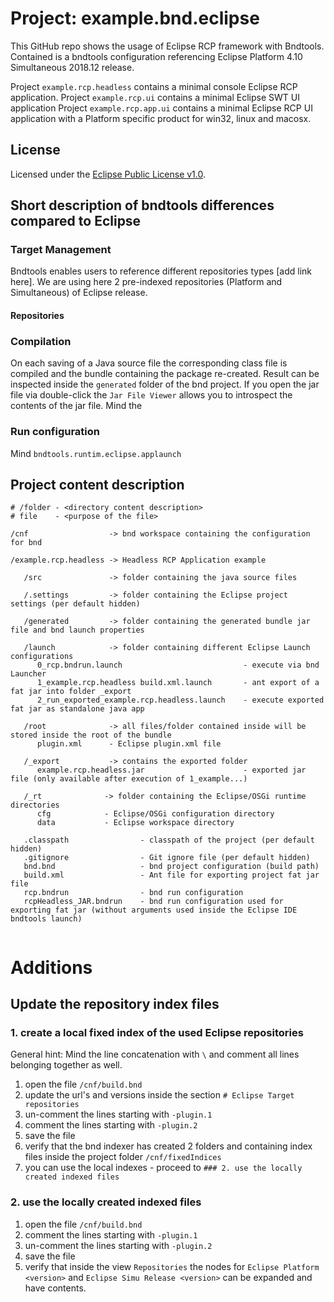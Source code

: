 # Project: example.bnd.eclipse
This GitHub repo shows the usage of Eclipse RCP framework with Bndtools.
Contained is a bndtools configuration referencing Eclipse Platform 4.10 Simultaneous 2018.12 release.

Project `example.rcp.headless` contains a minimal console Eclipse RCP application.
Project `example.rcp.ui` contains a minimal Eclipse SWT UI application
Project `example.rcp.app.ui` contains a minimal Eclipse RCP UI application with a Platform specific product for win32, linux and macosx.

## License
Licensed under the [Eclipse Public License v1.0](http://www.eclipse.org/legal/epl-v10.html).

## Short description of bndtools differences compared to Eclipse

### Target Management

Bndtools enables users to reference different repositories types [add link here].
We are using here 2 pre-indexed repositories (Platform and Simultaneous) of Eclipse release. 

#### Repositories


### Compilation
On each saving of a Java source file the corresponding class file is compiled and the bundle containing the package re-created. Result can be inspected inside the `generated` folder of the bnd project. If you open the jar file via double-click the `Jar File Viewer` allows you to introspect the contents of the jar file. Mind the 


### Run configuration
Mind `bndtools.runtim.eclipse.applaunch`



## Project content description

```
# /folder - <directory content description>
# file    - <purpose of the file>
 
/cnf                  -> bnd workspace containing the configuration for bnd	

/example.rcp.headless -> Headless RCP Application example

   /src               -> folder containing the java source files
   
   /.settings         -> folder containing the Eclipse project settings (per default hidden)
   
   /generated         -> folder containing the generated bundle jar file and bnd launch properties

   /launch            -> folder containing different Eclipse Launch configurations
      0_rcp.bndrun.launch                           - execute via bnd Launcher
      1_example.rcp.headless build.xml.launch       - ant export of a fat jar into folder _export
      2_run_exported_example.rcp.headless.launch    - execute exported fat jar as standalone java app

   /root              -> all files/folder contained inside will be stored inside the root of the bundle
      plugin.xml      - Eclipse plugin.xml file

   /_export           -> contains the exported folder
      example.rcp.headless.jar                      - exported jar file (only available after execution of 1_example...)

   /_rt              -> folder containing the Eclipse/OSGi runtime directories
      cfg            - Eclipse/OSGi configuration directory
      data           - Eclipse workspace directory

   .classpath                - classpath of the project (per default hidden)
   .gitignore                - Git ignore file (per default hidden)
   bnd.bnd                   - bnd project configuration (build path)
   build.xml                 - Ant file for exporting project fat jar file
   rcp.bndrun                - bnd run configuration
   rcpHeadless_JAR.bndrun    - bnd run configuration used for exporting fat jar (without arguments used inside the Eclipse IDE bndtools launch)
   
```

# Additions

## Update the repository index files

### 1. create a local fixed index of the used Eclipse repositories

General hint: Mind the line concatenation with `\` and comment all lines belonging together as well.

1. open the file `/cnf/build.bnd`
2. update the url's and versions inside the section `# Eclipse Target repositories`
3. un-comment the lines starting with `-plugin.1`
4. comment the lines starting with `-plugin.2`
5. save the file
6. verify that the bnd indexer has created 2 folders and containing index files inside the project folder `/cnf/fixedIndices`
7. you can use the local indexes - proceed to `### 2. use the locally created indexed files`

### 2. use the locally created indexed files

1. open the file `/cnf/build.bnd`
2. comment the lines starting with `-plugin.1`
3. un-comment the lines starting with `-plugin.2`
4. save the file
5. verify that inside the view `Repositories` the nodes for `Eclipse Platform <version>` and `Eclipse Simu Release <version>` can be expanded and have contents.
